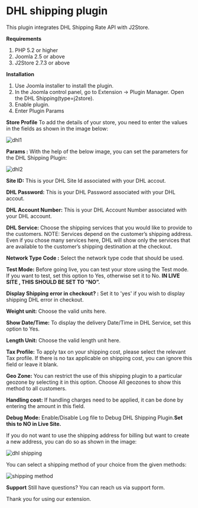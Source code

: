 # DHL shipping plugin

This plugin integrates DHL Shipping Rate API with J2Store.

**Requirements**

1. PHP 5.2 or higher
2. Joomla 2.5 or above
3. J2Store 2.7.3 or above

**Installation**

1. Use Joomla installer to install the plugin.
2. In the Joomla control panel, go to Extension -&gt; Plugin Manager. Open the DHL Shipping\(type=j2store\).
3. Enable plugin.
4. Enter Plugin Params

**Store Profile** To add the details of your store, you need to enter the values in the fields as shown in the image below:

![dhl1](https://raw.githubusercontent.com/j2store/doc-images/master/design/dhl-shipping-plugin/dhl_new_02.png)

**Params :** With the help of the below image, you can set the parameters for the DHL Shipping Plugin:

![dhl2](https://raw.githubusercontent.com/j2store/doc-images/master/design/dhl-shipping-plugin/dhl_new_04.png)

**Site ID:** This is your DHL Site Id associated with your DHL accout.

**DHL Password:** This is your DHL Password associated with your DHL accout.

**DHL Account Number:** This is your DHL Account Number associated with your DHL account.

**DHL Service:** Choose the shipping services that you would like to provide to the customers. NOTE: Services depend on the customer’s shipping address. Even if you chose many services here, DHL will show only the services that are available to the customer’s shipping destination at the checkout.

**Network Type Code :** Select the network type code that should be used.

**Test Mode:** Before going live, you can test your store using the Test mode. If you want to test, set this option to Yes, otherwise set it to No. **IN LIVE SITE , THIS SHOULD BE SET TO “NO”.**

**Display Shipping error in checkout? :** Set it to 'yes' if you wish to display shipping DHL error in checkout.

**Weight unit:** Choose the valid units here.

**Show Date/Time:** To display the delivery Date/Time in DHL Service, set this option to Yes.

**Length Unit:** Choose the valid length unit here.

**Tax Profile:** To apply tax on your shipping cost, please select the relevant Tax profile. If there is no tax applicable on shipping cost, you can ignore this field or leave it blank.

**Geo Zone:** You can restrict the use of this shipping plugin to a particular geozone by selecting it in this option. Choose All geozones to show this method to all customers.

**Handling cost:** If handling charges need to be applied, it can be done by entering the amount in this field.

**Debug Mode:** Enable/Disable Log file to Debug DHL Shipping Plugin.**Set this to NO in Live Site.**

If you do not want to use the shipping address for billing but want to create a new address, you can do so as shown in the image:

![dhl shipping](https://raw.githubusercontent.com/j2store/doc-images/master/design/dhl-shipping-plugin/dhl3.png)

You can select a shipping method of your choice from the given methods:

 

![shipping method](https://raw.githubusercontent.com/j2store/doc-images/master/design/dhl-shipping-plugin/dhl4.png)

**Support** Still have questions? You can reach us via support form.

Thank you for using our extension.

